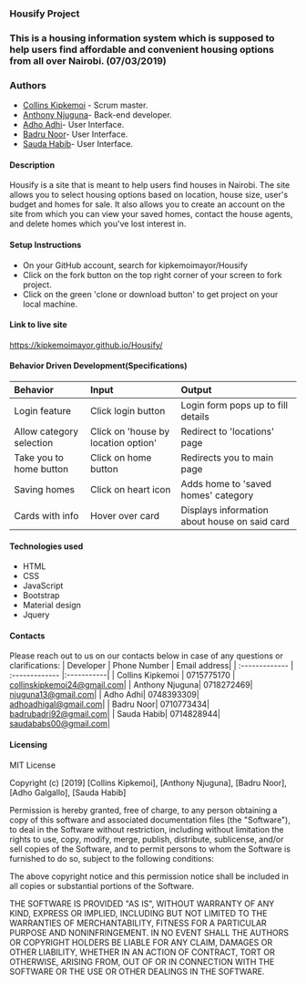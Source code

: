 ### Housify Project
### This is a housing information system which is supposed to help users find affordable and convenient housing options from all over Nairobi. (07/03/2019)
### Authors
 - [Collins Kipkemoi](https://github.com/kipkemoimayor) - Scrum master.
 - [Anthony Njuguna](https://github.com/antavio)- Back-end developer.
 - [Adho Adhi](https://github.com/adhoadhi)- User Interface.
 - [Badru Noor](https://github.com/badruu)- User Interface.
 - [Sauda Habib](https://github.com/saudahabib)- User Interface.
#### Description
Housify is a site that is meant to help users find houses in Nairobi. The site allows you to select housing options based on location, house size, user's budget and homes for sale. It also allows you to create an account on the site from which you can view your saved homes, contact the house agents, and delete homes which you've lost interest in.
#### Setup Instructions
* On your GitHub account, search for kipkemoimayor/Housify
* Click on the fork button on the top right corner of your screen to fork project.
* Click on the green 'clone or download button' to get project on your local machine.

#### Link to live site
https://kipkemoimayor.github.io/Housify/

#### Behavior Driven Development(Specifications)
|  Behavior    | Input    | Output|
| :------------- | :------------- |:-------------|
| Login feature       | Click login button|       Login form pops up to fill details   |
| Allow category selection| Click on 'house by location option'| Redirect to 'locations' page|
| Take you to home button| Click on home button| Redirects you to main page|
| Saving homes| Click on heart icon| Adds home to 'saved homes' category|
| Cards with info| Hover over card| Displays information about house on said card|

#### Technologies used
* HTML
* CSS
* JavaScript
* Bootstrap
* Material design
* Jquery

#### Contacts
Please reach out to us on our contacts below in case of any questions or clarifications:
| Developer  | Phone Number   | Email address|
| :------------- | :------------- |:-----------|
| Collins Kipkemoi       | 0715775170     | collinskipkemoi24@gmail.com|
| Anthony Njuguna| 0718272469| njuguna13@gmail.com|
| Adho Adhi| 0748393309| adhoadhigal@gmail.com|
| Badru Noor| 0710773434| badrubadri92@gmail.com|
| Sauda Habib| 0714828944| saudababs00@gmail.com|

#### Licensing
MIT License

Copyright (c) [2019] [Collins Kipkemoi], [Anthony Njuguna], [Badru Noor], [Adho Galgallo], [Sauda Habib]

Permission is hereby granted, free of charge, to any person obtaining a copy
of this software and associated documentation files (the "Software"), to deal
in the Software without restriction, including without limitation the rights
to use, copy, modify, merge, publish, distribute, sublicense, and/or sell
copies of the Software, and to permit persons to whom the Software is
furnished to do so, subject to the following conditions:

The above copyright notice and this permission notice shall be included in all
copies or substantial portions of the Software.

THE SOFTWARE IS PROVIDED "AS IS", WITHOUT WARRANTY OF ANY KIND, EXPRESS OR
IMPLIED, INCLUDING BUT NOT LIMITED TO THE WARRANTIES OF MERCHANTABILITY,
FITNESS FOR A PARTICULAR PURPOSE AND NONINFRINGEMENT. IN NO EVENT SHALL THE
AUTHORS OR COPYRIGHT HOLDERS BE LIABLE FOR ANY CLAIM, DAMAGES OR OTHER
LIABILITY, WHETHER IN AN ACTION OF CONTRACT, TORT OR OTHERWISE, ARISING FROM,
OUT OF OR IN CONNECTION WITH THE SOFTWARE OR THE USE OR OTHER DEALINGS IN THE
SOFTWARE.
